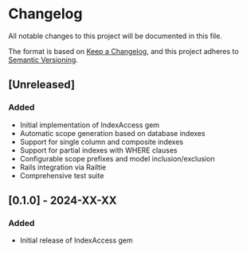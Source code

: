 # Changelog

All notable changes to this project will be documented in this file.

The format is based on [Keep a Changelog](https://keepachangelog.com/en/1.0.0/),
and this project adheres to [Semantic Versioning](https://semver.org/spec/v2.0.0.html).

## [Unreleased]

### Added
- Initial implementation of IndexAccess gem
- Automatic scope generation based on database indexes
- Support for single column and composite indexes
- Support for partial indexes with WHERE clauses
- Configurable scope prefixes and model inclusion/exclusion
- Rails integration via Railtie
- Comprehensive test suite

## [0.1.0] - 2024-XX-XX

### Added
- Initial release of IndexAccess gem